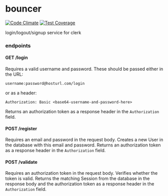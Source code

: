 # bouncer

[![Code Climate](https://codeclimate.com/github/foundersandcoders/bouncer/badges/gpa.svg)](https://codeclimate.com/github/foundersandcoders/bouncer) [![Test Coverage](https://codeclimate.com/github/foundersandcoders/bouncer/badges/coverage.svg)](https://codeclimate.com/github/foundersandcoders/bouncer)

login/logout/signup service for clerk

### endpoints

#### GET /login

Requires a valid username and password. These should be passed either in the URL:
``` 
username:password@hosturl.com/login 
```
or as a header:
```
Authorization: Basic <base64-username-and-password-here> 
```

Returns an authorization token as a response header in the ```Authorization``` field.


#### POST /register

Requires an email and password in the request body. Creates a new User in the database with this email and password. Returns an authorization token as a response header in the ```Authorization``` field.


#### POST /validate 

Requires an authorization token in the request body. Verifies whether the token is valid. Returns the matching Session from the database in the response body and the authorization token as a response header in the ```Authorization``` field.
